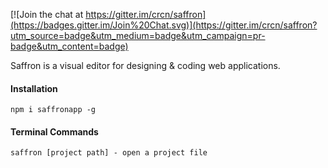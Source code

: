 <!-- [![Build Status](https://travis-ci.org/crcn/saffron.svg?branch=master)](https://travis-ci.org/crcn/saffron)  -->

[![Join the chat at https://gitter.im/crcn/saffron](https://badges.gitter.im/Join%20Chat.svg)](https://gitter.im/crcn/saffron?utm_source=badge&utm_medium=badge&utm_campaign=pr-badge&utm_content=badge)

Saffron is a visual editor for designing & coding web applications.

#### Installation

```
npm i saffronapp -g
```

#### Terminal Commands

```
saffron [project path] - open a project file
```
